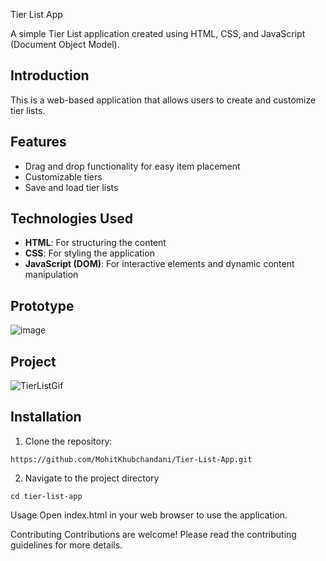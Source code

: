 Tier List App

A simple Tier List application created using HTML, CSS, and JavaScript (Document Object Model).

## Introduction
This is a web-based application that allows users to create and customize tier lists. 

## Features
- Drag and drop functionality for easy item placement
- Customizable tiers
- Save and load tier lists

## Technologies Used
- **HTML**: For structuring the content
- **CSS**: For styling the application
- **JavaScript (DOM)**: For interactive elements and dynamic content manipulation

## Prototype
![image](https://github.com/user-attachments/assets/fb54e16b-af73-4b38-a09f-3a3d976150a0)

## Project
![TierListGif](https://github.com/user-attachments/assets/0cc19f29-2759-4143-b1e6-e061b133bc6f)

## Installation
1. Clone the repository:
```
https://github.com/MohitKhubchandani/Tier-List-App.git
```
2. Navigate to the project directory
```
cd tier-list-app
```
Usage
Open index.html in your web browser to use the application.

Contributing
Contributions are welcome! Please read the contributing guidelines for more details.

